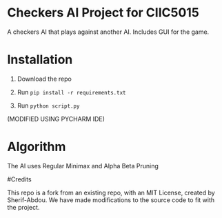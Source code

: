 # Checkers AI Project for CIIC5015

A checkers AI that plays against another AI. Includes GUI for the game.

# Installation

1. Download the repo

2. Run `pip install -r requirements.txt`

3. Run `python script.py`

(MODIFIED USING PYCHARM IDE)

# Algorithm

The AI uses Regular Minimax and Alpha Beta Pruning

#Credits

This repo is a fork from an existing repo, with an MIT License, created by Sherif-Abdou.
We have made modifications to the source code to fit with the project.

